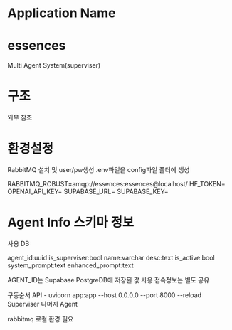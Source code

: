 # Application Name
# essences
Multi Agent System(superviser)

# 구조
외부 참조

# 환경설정
RabbitMQ 설치 및 user/pw생성
.env파일을 config파일 폴더에 생성

RABBITMQ_ROBUST=amqp://essences:essences@localhost/
HF_TOKEN=
OPENAI_API_KEY=
SUPABASE_URL=
SUPABASE_KEY=

# Agent Info 스키마 정보
사용 DB





agent_id:uuid
is_superviser:bool
name:varchar
desc:text
is_active:bool
system_prompt:text
enhanced_prompt:text







AGENT_ID는 Supabase PostgreDB에 저장된 값 사용
접속정보는 별도 공유

구동순서
API - uvicorn app:app --host 0.0.0.0 --port 8000 --reload
Superviser
나머지 Agent

rabbitmq 로컬 환경 필요

